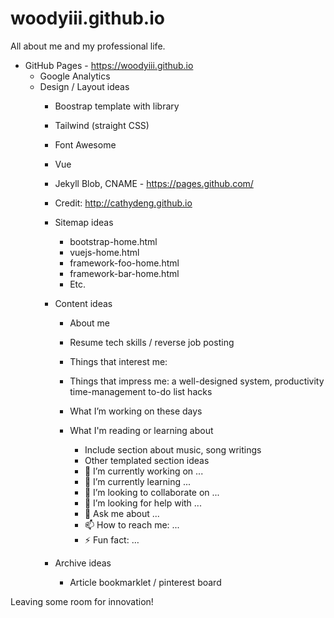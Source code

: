 # woodyiii.github.io
All about me and my professional life.


* GitHub Pages - https://woodyiii.github.io
  * Google Analytics
  * Design / Layout ideas
    * Boostrap template with library
    * Tailwind (straight CSS)
    * Font Awesome
    * Vue
    * Jekyll Blob, CNAME - https://pages.github.com/
    * Credit: http://cathydeng.github.io
	* Sitemap ideas
	  * bootstrap-home.html
	  * vuejs-home.html
	  * framework-foo-home.html
	  * framework-bar-home.html
	  * Etc.
	* Content ideas
	  * About me
	  * Resume tech skills / reverse job posting
	  * Things that interest me: 
	  * Things that impress me: a well-designed system, productivity time-management to-do list hacks
	  * What I’m working on these days
	  * What I'm reading or learning about
			
		* Include section about music, song writings
		* Other templated section ideas

		- 🔭 I’m currently working on ...
		- 🌱 I’m currently learning ...
		- 👯 I’m looking to collaborate on ...
		- 🤔 I’m looking for help with ...
		- 💬 Ask me about ...
		- 📫 How to reach me: ...
		- ⚡ Fun fact: …

	* Archive ideas
	  * Article bookmarklet / pinterest board

Leaving some room for innovation!
